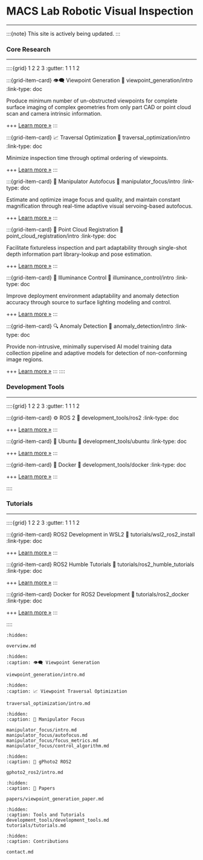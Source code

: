 # MACS Lab Robotic Visual Inspection
*** 

:::{note}
This site is actively being updated.
:::

### Core Research
***

::::{grid} 1 2 2 3
:gutter: 1 1 1 2

:::{grid-item-card} 👁️‍🗨️ Viewpoint Generation
:link: viewpoint_generation/intro
:link-type: doc

Produce minimum number of un-obstructed viewpoints for complete surface imaging of complex geometries from only part CAD or point cloud scan and camera intrinsic information.

+++
[Learn more »](viewpoint_generation/intro)
:::

:::{grid-item-card} 📈 Traversal Optimization
:link: traversal_optimization/intro
:link-type: doc

Minimize inspection time through optimal ordering of viewpoints.

+++
[Learn more »](traversal_optimization/intro)
:::

:::{grid-item-card} 🔬 Manipulator Autofocus
:link: manipulator_focus/intro
:link-type: doc

Estimate and optimize image focus and quality, and maintain constant magnification through real-time adaptive visual servoing-based autofocus.

+++
[Learn more »](manipulator_focus/intro)
:::

:::{grid-item-card} 🧭 Point Cloud Registration
:link: point_cloud_registration/intro
:link-type: doc

Facilitate fixtureless inspection and part adaptability through single-shot depth information part library-lookup and pose estimation.

+++
[Learn more »](point_cloud_registration/intro)
:::

:::{grid-item-card} 🔦 Illuminance Control
:link: illuminance_control/intro
:link-type: doc

Improve deployment environment adaptability and anomaly detection accuracy through source to surface lighting modeling and control.

+++
[Learn more »](illuminance_control/intro)
:::

:::{grid-item-card} 🔍 Anomaly Detection
:link: anomaly_detection/intro
:link-type: doc

Provide non-intrusive, minimally supervised AI model training data collection pipeline and adaptive models for detection of non-conforming image regions.

+++
[Learn more »](anomaly_detection/intro)
:::
::::

### Development Tools
***

::::{grid} 1 2 2 3
:gutter: 1 1 1 2

:::{grid-item-card} ⚙️ ROS 2
:link: development_tools/ros2
:link-type: doc

+++
[Learn more »](development_tools/ros2)
:::

:::{grid-item-card} 🐧 Ubuntu
:link: development_tools/ubuntu
:link-type: doc

+++
[Learn more »](development_tools/ubuntu)
:::

:::{grid-item-card} 🐋 Docker
:link: development_tools/docker
:link-type: doc

+++
[Learn more »](development_tools/docker)
:::

::::

### Tutorials
***

::::{grid} 1 2 2 3
:gutter: 1 1 1 2

:::{grid-item-card} ROS2 Development in WSL2
:link: tutorials/wsl2_ros2_install
:link-type: doc

+++
[Learn more »](tutorials/wsl2_ros2_install)
:::

:::{grid-item-card} ROS2 Humble Tutorials
:link: tutorials/ros2_humble_tutorials
:link-type: doc

+++
[Learn more »](tutorials/ros2_humble_tutorials)
:::

:::{grid-item-card} Docker for ROS2 Development
:link: tutorials/ros2_docker
:link-type: doc

+++
[Learn more »](tutorials/ros2_docker)
:::

::::


```{toctree}
:hidden:

overview.md
```

```{toctree}
:hidden: 
:caption: 👁️‍🗨️ Viewpoint Generation

viewpoint_generation/intro.md
```

```{toctree}
:hidden: 
:caption: 📈 Viewpoint Traversal Optimization

traversal_optimization/intro.md
```

```{toctree}
:hidden: 
:caption: 🔬 Manipulator Focus

manipulator_focus/intro.md
manipulator_focus/autofocus.md
manipulator_focus/focus_metrics.md
manipulator_focus/control_algorithm.md
```

```{toctree}
:hidden: 
:caption: 📸 gPhoto2 ROS2

gphoto2_ros2/intro.md
```

```{toctree}
:hidden: 
:caption: 📃 Papers

papers/viewpoint_generation_paper.md
```

```{toctree}
:hidden:
:caption: Tools and Tutorials
development_tools/development_tools.md
tutorials/tutorials.md
```

```{toctree}
:hidden:
:caption: Contributions

contact.md
```

[commonmark]: https://commonmark.org/
[github-ci]: https://github.com/executablebooks/MyST-Parser/workflows/continuous-integration/badge.svg?branch=master
[github-link]: https://github.com/executablebooks/MyST-Parser
[codecov-badge]: https://codecov.io/gh/executablebooks/MyST-Parser/branch/master/graph/badge.svg
[codecov-link]: https://codecov.io/gh/executablebooks/MyST-Parser
[rtd-badge]: https://readthedocs.org/projects/myst-parser/badge/?version=latest
[rtd-link]: https://myst-parser.readthedocs.io/en/latest/?badge=latest
[black-badge]: https://img.shields.io/badge/code%20style-black-000000.svg
[pypi-badge]: https://img.shields.io/pypi/v/myst-parser.svg
[pypi-link]: https://pypi.org/project/myst-parser
[conda-badge]: https://anaconda.org/conda-forge/myst-parser/badges/version.svg
[conda-link]: https://anaconda.org/conda-forge/myst-parser
[black-link]: https://github.com/ambv/black
[github-badge]: https://img.shields.io/github/stars/executablebooks/myst-parser?label=github
[markdown-it-py]: https://markdown-it-py.readthedocs.io/
[markdown-it]: https://markdown-it.github.io/
[rst-to-myst]: https://rst-to-myst.readthedocs.io